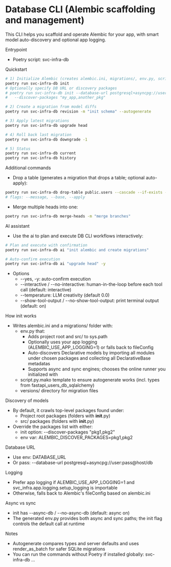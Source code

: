 # Database CLI (Alembic scaffolding and management)

This CLI helps you scaffold and operate Alembic for your app, with smart model auto-discovery and optional app logging.

Entrypoint
- Poetry script: svc-infra-db

Quickstart
```bash
# 1) Initialize Alembic (creates alembic.ini, migrations/, env.py, script.py.mako, versions/)
poetry run svc-infra-db init
# Optionally specify DB URL or discovery packages
# poetry run svc-infra-db init --database-url postgresql+asyncpg://user:pass@localhost/db \
#   --discover-packages "my_app,another_pkg"

# 2) Create a migration from model diffs
poetry run svc-infra-db revision -m "init schema" --autogenerate

# 3) Apply latest migrations
poetry run svc-infra-db upgrade head

# 4) Roll back last migration
poetry run svc-infra-db downgrade -1

# 5) Status
poetry run svc-infra-db current
poetry run svc-infra-db history
```

Additional commands
- Drop a table (generates a migration that drops a table; optional auto-apply):
```bash
poetry run svc-infra-db drop-table public.users --cascade --if-exists --apply
# flags: --message, --base, --apply
```
- Merge multiple heads into one:
```bash
poetry run svc-infra-db merge-heads -m "merge branches"
```

AI assistant
- Use the ai to plan and execute DB CLI workflows interactively:
```bash
# Plan and execute with confirmation
poetry run svc-infra-db ai "init alembic and create migrations"

# Auto-confirm execution
poetry run svc-infra-db ai "upgrade head" -y
```
- Options
  - --yes, -y: auto-confirm execution
  - --interactive / --no-interactive: human-in-the-loop before each tool call (default: interactive)
  - --temperature: LLM creativity (default 0.0)
  - --show-tool-output / --no-show-tool-output: print terminal output (default: on)

How init works
- Writes alembic.ini and a migrations/ folder with:
  - env.py that:
    - Adds project root and src/ to sys.path
    - Optionally uses your app logging (ALEMBIC_USE_APP_LOGGING=1) or falls back to fileConfig
    - Auto-discovers Declarative models by importing all modules under chosen packages and collecting all DeclarativeBase metadatas
    - Supports async and sync engines; chooses the online runner you initialized with
  - script.py.mako template to ensure autogenerate works (incl. types from fastapi_users_db_sqlalchemy)
  - versions/ directory for migration files

Discovery of models
- By default, it crawls top-level packages found under:
  - Project root packages (folders with __init__.py)
  - src/ packages (folders with __init__.py)
- Override the packages list with either:
  - init option: --discover-packages "pkg1,pkg2"
  - env var: ALEMBIC_DISCOVER_PACKAGES=pkg1,pkg2

Database URL
- Use env: DATABASE_URL
- Or pass: --database-url postgresql+asyncpg://user:pass@host/db

Logging
- Prefer app logging if ALEMBIC_USE_APP_LOGGING=1 and svc_infra.app.logging.setup_logging is importable
- Otherwise, falls back to Alembic's fileConfig based on alembic.ini

Async vs sync
- init has --async-db / --no-async-db (default: async on)
- The generated env.py provides both async and sync paths; the init flag controls the default call at runtime

Notes
- Autogenerate compares types and server defaults and uses render_as_batch for safer SQLite migrations
- You can run the commands without Poetry if installed globally: svc-infra-db ...
